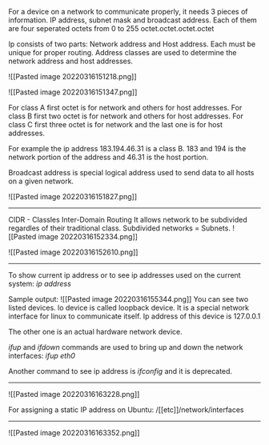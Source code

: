 
For a device on a network to communicate properly, it needs 3 pieces of information.
IP address, subnet mask and broadcast address.
Each of them are four seperated octets from 0 to 255
octet.octet.octet.octet

Ip consists of two parts:
Network address and Host address.
Each must be unique for proper routing.
Address classes are used to determine the network address and host addresses.

![[Pasted image 20220316151218.png]]

![[Pasted image 20220316151347.png]]

For class A first octet is for network and others for host addresses.
For class B first two octet is for network and others for host addresses.
For class C first three octet is for network and the last one is for host addresses.

For example the ip address 183.194.46.31 is a class B. 183 and 194 is the network portion of the address and 46.31 is the host portion.

Broadcast address is special logical address used to send data to all hosts on a given network.

![[Pasted image 20220316151827.png]]

---------------

CIDR - Classles Inter-Domain Routing
It allows network to be subdivided regardles of their traditional class.
Subdivided networks = Subnets.
![[Pasted image 20220316152334.png]]

![[Pasted image 20220316152610.png]]

-----------------

To show current ip address or to see ip addresses used on the current system:
*ip address*

Sample output:
![[Pasted image 20220316155344.png]]
You can see two listed devices.
lo device is called loopback device. It is a special network interface for linux to communicate itself. Ip address of this device is 127.0.0.1

The other one is an actual hardware network device.

*ifup* and *ifdown* commands are used to bring up and down the network interfaces:
*ifup eth0*

Another command to see ip address is *ifconfig* and it is deprecated.


-------------------------------


![[Pasted image 20220316163228.png]]

For assigning a static IP address on Ubuntu: /[[etc]]/network/interfaces


---------------------------------------


![[Pasted image 20220316163352.png]]

